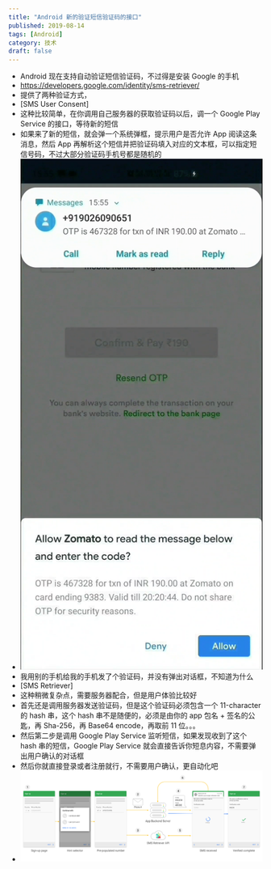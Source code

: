```yaml
---
title: "Android 新的验证短信验证码的接口"
published: 2019-08-14
tags: [Android]
category: 技术
draft: false
---
```


- Android 现在支持自动验证短信验证码，不过得是安装 Google 的手机
- https://developers.google.com/identity/sms-retriever/
- 提供了两种验证方式，
- [SMS User Consent]
- 这种比较简单，在你调用自己服务器的获取验证码以后，调一个 Google Play Service 的接口，等待新的短信
- 如果来了新的短信，就会弹一个系统弹框，提示用户是否允许 App 阅读这条消息，然后 App 再解析这个短信并把验证码填入对应的文本框，可以指定短信号码，不过大部分验证码手机号都是随机的
- ![img.png](img.png)
- 我用别的手机给我的手机发了个验证码，并没有弹出对话框，不知道为什么
- [SMS Retriever]
- 这种稍微复杂点，需要服务器配合，但是用户体验比较好
- 首先还是调用服务器发送验证码，但是这个验证码必须包含一个 11-character 的 hash 串，这个 hash 串不是随便的，必须是由你的 app 包名 + 签名的公匙，再 Sha-256，再 Base64 encode，再取前 11 位。。。
- 然后第二步是调用 Google Play Service 监听短信，如果发现收到了这个 hash 串的短信，Google Play Service 就会直接告诉你短息内容，不需要弹出用户确认的对话框
- 然后你就直接登录或者注册就行，不需要用户确认，更自动化吧
- ![img_1.png](img_1.png)